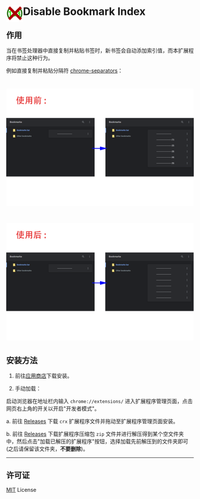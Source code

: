 # <img src="public/icons/icon_48.png" width="45" align="left"> Disable Bookmark Index

## 作用

当在书签处理器中直接复制并粘贴书签时，新书签会自动添加索引值，而本扩展程序将禁止这种行为。

例如直接复制并粘贴分隔符 [chrome-separators](https://github.com/skrysmanski/chrome-separators)：

# <img src="images/cn-before.png" width="1280">

# <img src="images/cn-after.png" width="1280">

## 安装方法

1. 前往[应用商店](https://chrome.google.com/webstore/detail/blacgmpghkgcceodmlialgningohipab)下载安装。

2. 手动加载：

启动浏览器在地址栏内输入 `chrome://extensions/` 进入扩展程序管理页面，点击网页右上角的开关以开启"开发者模式"。

a. 前往 [Releases](https://github.com/LightAPIs/my-separator/releases/latest) 下载 `crx` 扩展程序文件并拖动至扩展程序管理页面安装。

b. 前往 [Releases](https://github.com/LightAPIs/my-separator/releases/latest) 下载扩展程序压缩包 `zip` 文件并进行解压得到某个空文件夹中，然后点击"加载已解压的扩展程序"按钮，选择加载先前解压到的文件夹即可(之后请保留该文件夹，**不要删除**)。

---

## 许可证

[MIT](/LICENSE) License
